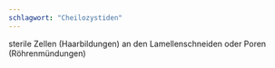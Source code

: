 ```yaml
---
schlagwort: "Cheilozystiden"
---
```

sterile Zellen (Haarbildungen) an den Lamellenschneiden oder Poren (Röhrenmündungen)

